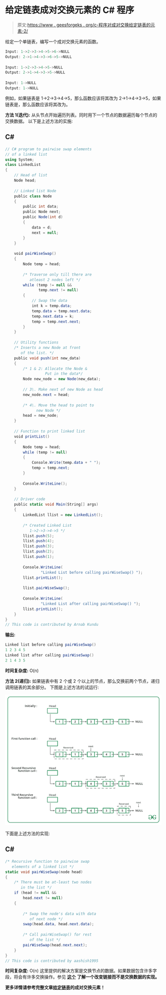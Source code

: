 # 给定链表成对交换元素的 C# 程序

> 原文:[https://www . geesforgeks . org/c-程序对成对交换给定链表的元素-2/](https://www.geeksforgeeks.org/c-program-for-pairwise-swapping-elements-of-a-given-linked-list-2/)

给定一个单链表，编写一个成对交换元素的函数。

```cs
Input: 1->2->3->4->5->6->NULL 
Output: 2->1->4->3->6->5->NULL

Input: 1->2->3->4->5->NULL 
Output: 2->1->4->3->5->NULL

Input: 1->NULL 
Output: 1->NULL
```

例如，如果链表是 1->2->3->4->5，那么函数应该将其改为 2->1->4->3->5，如果链表是，那么函数应该将其改为。

**方法 1(迭代):**
从头节点开始遍历列表。同时用下一个节点的数据遍历每个节点的交换数据。
以下是上述方法的实施:

## C#

```cs
// C# program to pairwise swap elements 
// of a linked list
using System;
class LinkedList 
{
    // Head of list
    Node head; 

    // Linked list Node
    public class Node 
    {
        public int data;
        public Node next;
        public Node(int d)
        {
            data = d;
            next = null;
        }
    }

    void pairWiseSwap()
    {
        Node temp = head;

        /* Traverse only till there are 
           atleast 2 nodes left */
        while (temp != null && 
               temp.next != null) 
        {
            // Swap the data 
            int k = temp.data;
            temp.data = temp.next.data;
            temp.next.data = k;
            temp = temp.next.next;
        }
    }

    // Utility functions 
    /* Inserts a new Node at front 
       of the list. */
    public void push(int new_data)
    {
        /* 1 & 2: Allocate the Node & 
                  Put in the data*/
        Node new_node = new Node(new_data);

        // 3\. Make next of new Node as head 
        new_node.next = head;

        /* 4\. Move the head to point to 
              new Node */
        head = new_node;
    }

    // Function to print linked list 
    void printList()
    {
        Node temp = head;
        while (temp != null) 
        {
            Console.Write(temp.data + " ");
            temp = temp.next;
        }

        Console.WriteLine();
    }

    // Driver code
    public static void Main(String[] args)
    {
        LinkedList llist = new LinkedList();

        /* Created Linked List 
           1->2->3->4->5 */
        llist.push(5);
        llist.push(4);
        llist.push(3);
        llist.push(2);
        llist.push(1);

        Console.WriteLine(
                "Linked List before calling pairWiseSwap() ");
        llist.printList();

        llist.pairWiseSwap();

        Console.WriteLine(
                "Linked List after calling pairWiseSwap() ");
        llist.printList();
    }
}
// This code is contributed by Arnab Kundu
```

**输出:**

```cs
Linked list before calling pairWiseSwap()
1 2 3 4 5 
Linked list after calling pairWiseSwap()
2 1 4 3 5 
```

**时间复杂度:** O(n)

**方法 2(递归):**
如果链表中有 2 个或 2 个以上的节点，那么交换前两个节点，递归调用链表的其余部分。
下图是上述方法的试运行:

![](img/e3cbac4a3d5b049aef5c57a1d325a8e3.png)

下面是上述方法的实现:

## C#

```cs
/* Recursive function to pairwise swap 
   elements of a linked list */
static void pairWiseSwap(node head)
{
    /* There must be at-least two nodes 
       in the list */
    if (head != null &&
        head.next != null) 
    {

        /* Swap the node's data with data 
           of next node */
        swap(head.data, head.next.data);

        /* Call pairWiseSwap() for rest 
           of the list */
        pairWiseSwap(head.next.next);
    }
}
// This code is contributed by aashish1995
```

**时间复杂度:** O(n)
这里提供的解决方案是交换节点的数据。如果数据包含许多字段，将会有许多交换操作。参见 [**这个**](https://www.geeksforgeeks.org/pairwise-swap-elements-of-a-given-linked-list-by-changing-links/) **了解一个改变链接而不是交换数据的实现。**

**更多详情请参考完整文章[给定链表](https://www.geeksforgeeks.org/pairwise-swap-elements-of-a-given-linked-list/)的成对交换元素！**